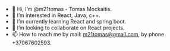 - 👋 Hi, I’m @m21tomas - Tomas Mockaitis.
- 👀 I’m interested in React, Java, c++.
- 🌱 I’m currently learning React and spring boot.
- 💞️ I’m looking to collaborate on React projects.
- 📫 How to reach me by mail: m21tomas@gmail.com, by phone +37067602593.

<!---
m21tomas/m21tomas is a ✨ special ✨ repository because its `README.md` (this file) appears on your GitHub profile.
You can click the Preview link to take a look at your changes.
--->
